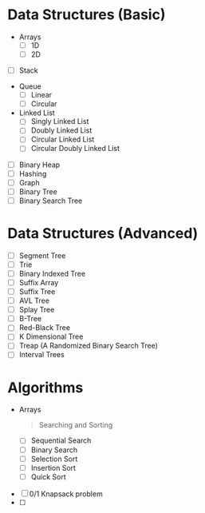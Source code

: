 # Data Structures (Basic)
- Arrays
  - [ ] 1D
  - [ ] 2D
- [ ] Stack
- Queue
  - [ ] Linear 
  - [ ] Circular
- Linked List  
  - [ ] Singly Linked List
  - [ ] Doubly Linked List
  - [ ] Circular Linked List
  - [ ] Circular Doubly Linked List
- [ ] Binary Heap
- [ ] Hashing
- [ ] Graph
- [ ] Binary Tree
- [ ] Binary Search Tree
# Data Structures (Advanced)
- [ ] Segment Tree
- [ ] Trie
- [ ] Binary Indexed Tree
- [ ] Suffix Array
- [ ] Suffix Tree
- [ ] AVL Tree
- [ ] Splay Tree
- [ ] B-Tree
- [ ] Red-Black Tree
- [ ] K Dimensional Tree
- [ ] Treap (A Randomized Binary Search Tree)
- [ ] Interval Trees
# Algorithms
- Arrays
  > Searching and Sorting
    - [ ] Sequential Search
    - [ ] Binary Search
    - [ ] Selection Sort
    - [ ] Insertion Sort
    - [ ] Quick Sort
    
- [ ] 0/1 Knapsack problem
- [ ] 
